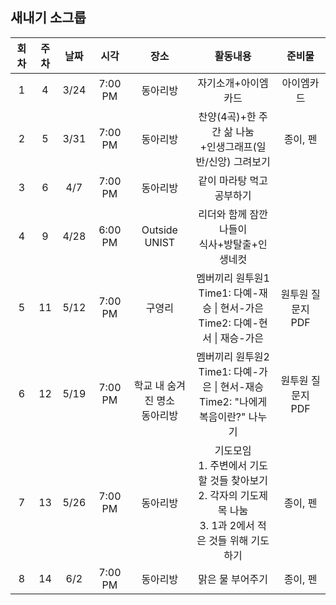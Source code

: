 ## 새내기 소그룹
|회차|주차|날짜|시각|장소|활동내용|준비물|
|:---:|:---:|:---:|:---:|:---:|:---:|:---:|
|1|4|3/24|7:00 PM|동아리방|자기소개+아이엠카드|아이엠카드|
|2|5|3/31|7:00 PM|동아리방|찬양(4곡)+한 주간 삶 나눔</br>+인생그래프(일반/신앙) 그려보기|종이, 펜|
|3|6|4/7|7:00 PM|동아리방|같이 마라탕 먹고 공부하기||
|4|9|4/28|6:00 PM|Outside UNIST|리더와 함께 잠깐 나들이</br>식사+방탈출+인생네컷||
|5|11|5/12|7:00 PM|구영리|멤버끼리 원투원1</br>Time1: 다예-재승 \| 현서-가은</br>Time2: 다예-현서 \| 재승-가은|원투원 질문지 PDF|
|6|12|5/19|7:00 PM|</br>학교 내 숨겨진 명소</br>동아리방|멤버끼리 원투원2</br>Time1: 다예-가은 \| 현서-재승</br>Time2: "나에게 복음이란?" 나누기 |원투원 질문지 PDF|
|7|13|5/26|7:00 PM|동아리방|기도모임</br>1. 주변에서 기도할 것들 찾아보기</br>2. 각자의 기도제목 나눔</br> 3. 1과 2에서 적은 것들 위해 기도하기|종이, 펜
|8|14|6/2|7:00 PM|동아리방|맑은 물 부어주기|종이, 펜|